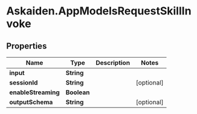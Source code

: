 # Askaiden.AppModelsRequestSkillInvoke

## Properties
Name | Type | Description | Notes
------------ | ------------- | ------------- | -------------
**input** | **String** |  | 
**sessionId** | **String** |  | [optional] 
**enableStreaming** | **Boolean** |  | 
**outputSchema** | **String** |  | [optional] 
